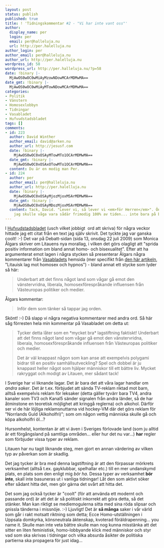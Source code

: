 ```yaml
---
layout: post
status: publish
published: true
title: ! 'Tidningskommentar #2 - "Vi har inte vant oss"'
author:
  display_name: per
  login: per
  email: per@halleluja.nu
  url: http://per.halelluja.nu
author_login: per
author_email: per@halleluja.nu
author_url: http://per.halelluja.nu
wordpress_id: 58
wordpress_url: http://per.halleluja.nu/?p=58
date: !binary |-
  MjAwOS0wOC0wMiAyMzowNDowMCArMDMwMA==
date_gmt: !binary |-
  MjAwOS0wOC0wMiAyMTowNDowMCArMDMwMA==
categories:
- Politik
- Vänstern
- Homosexlobbyn
- Tidningar
- Vasabladet
- Hufvudstadsbladet
tags: []
comments:
- id: 223
  author: David Winther
  author_email: david@arken.nu
  author_url: http://jesusf.com
  date: !binary |-
    MjAwOS0wOC0xOSAyMTowMTo1OCArMDMwMA==
  date_gmt: !binary |-
    MjAwOS0wOC0xOSAxOTowMTo1OCArMDMwMA==
  content: Du är en modig man Per.
- id: 224
  author: per
  author_email: per@halleluja.nu
  author_url: http://per.halelluja.nu
  date: !binary |-
    MjAwOS0wOC0xOSAyMjozMjoxMSArMDMwMA==
  date_gmt: !binary |-
    MjAwOS0wOC0xOSAyMDozMjoxMSArMDMwMA==
  content: Tack, David. "Lever vi, så lever vi <em>för Herren</em>". Önskar bara att
    jag skulle våga vara sådär frimodig 100% av tiden... inte bara på bloggen...
---
```

<p>I <a href="http://www.hbl.fi">Hufvudstadsbladet</a> (usch vilket jobbigt  ord att skriva) för några veckor hittade jag ett citat från en text jag själv skrivit. Det tyckte jag var ganska coolt!  :-) Det var på Debatt-sidan (sida 13, onsdag 22 juli 2009) som Monica Ålgars skriver om Litauens nya morallag, i vilken det görs olagligt att "sprida positiv information om bland annat homo- och bisexualitet". Efter att ha argumenterat emot lagen i några stycken så presenterar Ålgars några kommentarer från <a href="http://www.vasabladet.se">Vasabladets</a> hemsida (mer specifikt från <a href="http://www.vasabladet.fi/story.aspx?storyID=44766">den här artikeln</a>, "Litauisk lag mot homosex och hypnos") - bland annat ett stycke som lyder så här:</p>

<blockquote><p>Underbart att det finns något land som vågar gå emot den vänstervridna, liberala, homosexförespråkande influensen från Västeuropas politiker och medier.</p></blockquote>
<p>Ålgars kommentar:</p>
<blockquote><p>Inför dem som tänker så tappar jag orden.</p></blockquote>
<p>Skönt! :-) Då slapp vi några negativa kommentarer med andra ord. Så här såg förresten hela min kommentar på Vasabladet om detta ut:</p>
<blockquote><p>Tycker detta låter som en *mycket bra* lagstiftning faktiskt! Underbart att det finns något land som vågar gå emot den vänstervridna, liberala, homosexförespråkande influensen från Västeuropas politiker och medier.</p>
<p>Det är väl knappast någon som kan anse att exempelvis polygami bidrar till en positiv samhällsutveckling? Spel och dobbel är ju knappast heller något som hjälper människor till ett bättre liv. Mycket rakryggat och modigt av Litauen, mer sådant tack!</p></blockquote>
<p>I Sverige har vi liknande lagar. Det är bara det att våra lagar handlar om <em>andra saker</em>. Det är t.ex. förbjudet att sända TV-reklam riktad mot barn, alltså exempelvis reklam för leksaker (detta gäller tyvärr bara TV4, andra kanaler som TV3 och Kanal5 sänder signalen från andra länder, så de har åtminstone en teoretisk möjlighet att kringgå reglerna) och alkohol. Därför ser vi de här löjliga reklamsnuttarna vid hockey-VM där det görs reklam för "Norrlands Guld (Alkoholfri)"; som om någon vettig människa skulle gå och köpa alkoholfri öl...?</p>
<p>Hursomhelst, kontentan är att vi även i Sveriges förlovade land (som ju alltid är ett förgångsland på samtliga områden... eller hur det nu var...) <strong>har</strong> regler som förbjuder vissa typer av reklam.</p>
<p>Litauen har nu tagit liknande steg, men gjort en annan värdering av vilken typ av påverkan som är skadlig.</p>
<p>Det jag tycker är bra med denna lagstiftning är att den förpassar mörkrets verksamhet (alltså t.ex. gayklubbar, spelhallar etc.) till en mer undanskymd plats, en plats som den enligt mig <em>bör ha</em>. Dessa typer av verksamhet <strong>bör inte</strong>, skall inte basuneras ut i vanliga tidningar! Låt den som aktivt söker efter sådant hitta det, men gör gärna det svårt att hitta det.</p>
<p>Det som jag också tycker är "coolt" (för att använda ett modernt och passande ord) är att det är så politiskt inkorrekt att göra detta, så det stänker. Man kan riktigt se mediemogulerna sitta med sina röda slipsar och gnissla tänderna i missnöje. :-) Ljuvligt! Det är <strong>så många</strong> saker i vår värld som går i rakt motsatt riktning som detta; Ecce Homo-utställningen i Uppsala domkyrka, könsneutrala äktenskap, kvoterad föräldrapenning... you name it. Skulle man inte veta bättre skulle man nog kunna misstänka att det sitter en liten feministisk, homo-lobbyande klick med människor och styr vad som ska skrivas i tidningar och vilka absurda åsikter de politiska partierna ska propagera för just idag...</p>
